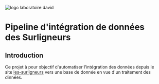 ![logo laboratoire david](https://www.irit.fr/CAIR/images_specific/logos/logo_david.png)

# Pipeline d'intégration de données des Surligneurs

## Introduction

Ce projet à pour objectif d'automatiser l'intégration des données depuis le site [les-surligneurs](les-surlligneurs.eu) vers une base de donnée en vue d'un traitement des dinnées.
